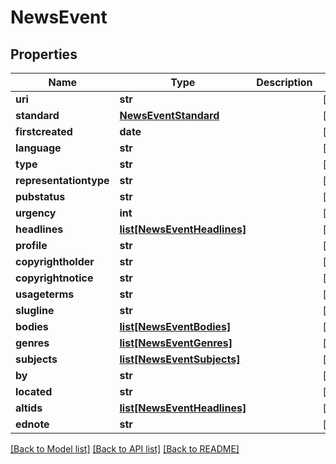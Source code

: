 # NewsEvent

## Properties
Name | Type | Description | Notes
------------ | ------------- | ------------- | -------------
**uri** | **str** |  | [optional] 
**standard** | [**NewsEventStandard**](NewsEventStandard.md) |  | [optional] 
**firstcreated** | **date** |  | [optional] 
**language** | **str** |  | [optional] 
**type** | **str** |  | [optional] 
**representationtype** | **str** |  | [optional] 
**pubstatus** | **str** |  | [optional] 
**urgency** | **int** |  | [optional] 
**headlines** | [**list[NewsEventHeadlines]**](NewsEventHeadlines.md) |  | [optional] 
**profile** | **str** |  | [optional] 
**copyrightholder** | **str** |  | [optional] 
**copyrightnotice** | **str** |  | [optional] 
**usageterms** | **str** |  | [optional] 
**slugline** | **str** |  | [optional] 
**bodies** | [**list[NewsEventBodies]**](NewsEventBodies.md) |  | [optional] 
**genres** | [**list[NewsEventGenres]**](NewsEventGenres.md) |  | [optional] 
**subjects** | [**list[NewsEventSubjects]**](NewsEventSubjects.md) |  | [optional] 
**by** | **str** |  | [optional] 
**located** | **str** |  | [optional] 
**altids** | [**list[NewsEventHeadlines]**](NewsEventHeadlines.md) |  | [optional] 
**ednote** | **str** |  | [optional] 

[[Back to Model list]](../README.md#documentation-for-models) [[Back to API list]](../README.md#documentation-for-api-endpoints) [[Back to README]](../README.md)

